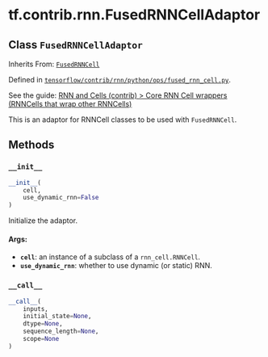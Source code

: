 <div itemscope itemtype="http://developers.google.com/ReferenceObject">
<meta itemprop="name" content="tf.contrib.rnn.FusedRNNCellAdaptor" />
<meta itemprop="property" content="__call__"/>
<meta itemprop="property" content="__init__"/>
</div>

# tf.contrib.rnn.FusedRNNCellAdaptor

## Class `FusedRNNCellAdaptor`

Inherits From: [`FusedRNNCell`](../../../tf/contrib/rnn/FusedRNNCell.md)



Defined in [`tensorflow/contrib/rnn/python/ops/fused_rnn_cell.py`](https://www.tensorflow.org/code/tensorflow/contrib/rnn/python/ops/fused_rnn_cell.py).

See the guide: [RNN and Cells (contrib) > Core RNN Cell wrappers (RNNCells that wrap other RNNCells)](../../../../../api_guides/python/contrib.rnn.md#Core_RNN_Cell_wrappers_RNNCells_that_wrap_other_RNNCells_)

This is an adaptor for RNNCell classes to be used with `FusedRNNCell`.

## Methods

<h3 id="__init__"><code>__init__</code></h3>

``` python
__init__(
    cell,
    use_dynamic_rnn=False
)
```

Initialize the adaptor.

#### Args:

* <b>`cell`</b>: an instance of a subclass of a `rnn_cell.RNNCell`.
* <b>`use_dynamic_rnn`</b>: whether to use dynamic (or static) RNN.

<h3 id="__call__"><code>__call__</code></h3>

``` python
__call__(
    inputs,
    initial_state=None,
    dtype=None,
    sequence_length=None,
    scope=None
)
```





